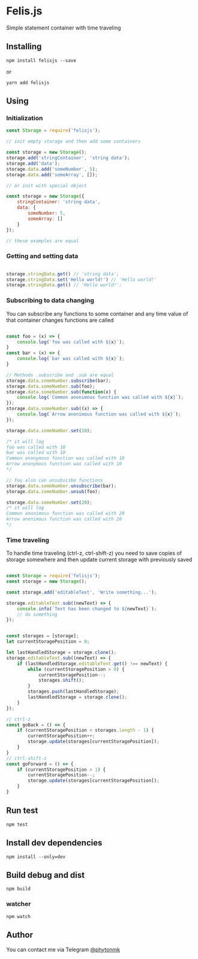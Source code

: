 Felis.js
========

Simple statement container with time traveling

Installing
------

```
npm install felisjs --save
```
or
```
yarn add felisjs
```

Using
-----

### Initialization

```js
const Storage = require('felisjs');

// init empty storage and then add some containers 

const storage = new Storage();
storage.add('stringContainer', 'string data');
storage.add('data');
storage.data.add('someNumber', 5);
storage.data.add('someArray', []);

// or init with special object

const storage = new Storage({
    stringContainer: 'string data',
    data: {
        someNumber: 5,
        someArray: []
    }
});

// these examples are equal
```

### Getting and setting data

```js

storage.stringData.get() // 'string data';
storage.stringData.set('Hello world!') // 'Hello world!'
storage.stringData.get() // 'Hello world!';
```

### Subscribing to data changing

You can subscribe any functions to some container and any time value of that container changes functions are called

```js

const foo = (x) => {
    console.log(`foo was called with ${x}`);
}
const bar = (x) => {
    console.log(`bar was called with ${x}`);
}

// Methods .subscribe and .sub are equal
storage.data.someNumber.subscribe(bar);
storage.data.someNumber.sub(foo);
storage.data.someNumber.sub(function(x) {
    console.log(`Common anonimous function was called with ${x}`);
});
storage.data.someNumber.sub((x) => {
    console.log(`Arrow anonimous function was called with ${x}`);
});

storage.data.someNumber.set(10);

/* it will log
foo was called with 10
bar was called with 10
Common anonymous function was called with 10
Arrow anonymous function was called with 10
*/

// You also can unsubscibe functions
storage.data.someNumber.unsubscribe(bar);
storage.data.someNumber.unsub(foo);

storage.data.someNumber.set(20);
/* it will log
Common anonimous function was called with 20
Arrow anonimous function was called with 20
*/

```

### Time traveling

To handle time traveling (ctrl-z, ctrl-shift-z) you need to save copies of storage somewhere and then update current storage with previously saved

```js

const Storage = require('felisjs');
const storage = new Storage();

const storage.add('editableText', 'Write something...');

storage.editableText.sub((newText) => {
    console.info(`Text has been changed to ${newText}`);
    // do something
});


const storages = [storage];
let currentStoragePosition = 0;

let lastHandledStorage = storage.clone();
storage.editableText.sub((newText) => {
    if (lastHandledStorage.editableText.get() !== newText) {
        while (currentStoragePosition > 0) {
            currentStoragePosition--;
            storages.shift();
        }
        storages.push(lastHandledStorage);
        lastHandledStorage = storage.clone();
    }
});

// ctrl-z
const goBack = () => {
    if (currentStoragePosition < storages.length - 1) {
        currentStoragePosition++;
        storage.update(storages[currentStoragePosition]);
    }
}
// ctrl-shift-z
const goForward = () => {
    if (currentStoragePosition > 1) {
        currentStoragePosition--;
        storage.update(storages[currentStoragePosition]);
    }
}
```

Run test
--------

```
npm test
```

Install dev dependencies
--------

```
npm install --only=dev
```

Build debug and dist
----

```
npm build
```

### watcher
```
npm watch
```

Author
-----

You can contact me via Telegram [@phytonmk](http://t.me/phytonmk)
